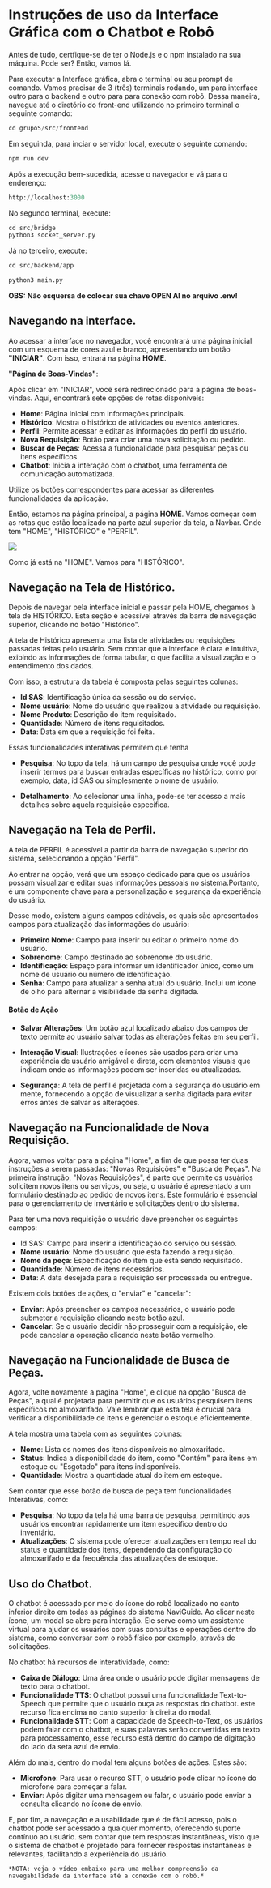 # Instruções de uso da Interface Gráfica com o Chatbot e Robô

Antes de tudo, certfique-se de ter o Node.js e o npm instalado na sua máquina. Pode ser? Então, vamos lá. 

Para executar a Interface gráfica, abra o terminal ou seu prompt de comando. Vamos pracisar de 3 (três) terminais rodando, um para interface outro para o backend e outro para para conexão com robô. Dessa maneira, navegue até o diretório do front-end utilizando no primeiro terminal o seguinte comando:

```python
cd grupo5/src/frontend
```

Em seguinda, para inciar o servidor local,  execute o seguinte comando:

```python
npm run dev
```
Após a execução bem-sucedida, acesse o navegador e vá para o enderenço:

```python
http://localhost:3000
```

No segundo terminal, execute:

```python
cd src/bridge
python3 socket_server.py
```

Já no terceiro, execute:

```python
cd src/backend/app

python3 main.py
```

**OBS: Não esquersa de colocar sua chave OPEN AI no arquivo .env!**

## Navegando na interface.

Ao acessar a interface no navegador, você encontrará uma página inicial com um esquema de cores azul e branco, apresentando um botão **"INICIAR"**. Com isso, entrará na página **HOME**.

**"Página de Boas-Vindas"**:

Após clicar em "INICIAR", você será redirecionado para a página de boas-vindas. Aqui, encontrará sete opções de rotas disponíveis:

- **Home**: Página inicial com informações principais.
- **Histórico**: Mostra o histórico de atividades ou eventos anteriores.
- **Perfil**: Permite acessar e editar as informações do perfil do usuário.
- **Nova Requisição**: Botão para criar uma nova solicitação ou pedido.
- **Buscar de Peças**: Acessa a funcionalidade para pesquisar peças ou itens específicos.
- **Chatbot**: Inicia a interação com o chatbot, uma ferramenta de comunicação automatizada.

Utilize os botões correspondentes para acessar as diferentes funcionalidades da aplicação.

Então, estamos na página principal, a página **HOME**. Vamos começar com as rotas que estão localizado na parte azul superior da tela, a Navbar. Onde tem "HOME", "HISTÓRICO" e "PERFIL".

![](doc/../../../../static/img/Telahome2.png)

Como já está na "HOME". Vamos para "HISTÓRICO".

## Navegação na Tela de Histórico.

Depois de navegar pela interface inicial e passar pela HOME, chegamos à tela de HISTÓRICO. Esta seção é acessível através da barra de navegação superior, clicando no botão "Histórico".

A tela de Histórico apresenta uma lista de atividades ou requisições passadas feitas pelo usuário. Sem contar que a interface é clara e intuitiva, exibindo as informações de forma tabular, o que facilita a visualização e o entendimento dos dados. 

Com isso, a estrutura da tabela é composta pelas seguintes colunas:

- **Id SAS**: Identificação única da sessão ou do serviço.
- **Nome usuário**: Nome do usuário que realizou a atividade ou requisição.
- **Nome Produto**: Descrição do item requisitado.
- **Quantidade**: Número de itens requisitados.
- **Data**: Data em que a requisição foi feita.

Essas funcionalidades interativas permitem que tenha

- **Pesquisa**: No topo da tela, há um campo de pesquisa onde você pode inserir termos para buscar entradas específicas no histórico, como por exemplo, data, id SAS ou simplesmente o nome de usuário.
  
- **Detalhamento**: Ao selecionar uma linha, pode-se ter acesso a mais detalhes sobre aquela requisição específica.

## Navegação na Tela de Perfil.

A tela de PERFIL é acessível a partir da barra de navegação superior do sistema, selecionando a opção "Perfil".

Ao entrar na opção, verá que um espaço dedicado para que os usuários possam visualizar e editar suas informações pessoais no sistema.Portanto, é um componente chave para a personalização e segurança da experiência do usuário.

Desse modo, existem alguns campos editáveis, os quais são apresentados campos para atualização das informações do usuário:

- **Primeiro Nome**: Campo para inserir ou editar o primeiro nome do usuário.
- **Sobrenome**: Campo destinado ao sobrenome do usuário.
- **Identificação**: Espaço para informar um identificador único, como um nome de usuário ou número de identificação.
- **Senha**: Campo para atualizar a senha atual do usuário. Inclui um ícone de olho para alternar a visibilidade da senha digitada.

#### Botão de Ação
- **Salvar Alterações**: Um botão azul localizado abaixo dos campos de texto permite ao usuário salvar todas as alterações feitas em seu perfil.

- **Interação Visual**:
Ilustrações e ícones são usados para criar uma experiência de usuário amigável e direta, com elementos visuais que indicam onde as informações podem ser inseridas ou atualizadas.

- **Segurança**:
A tela de perfil é projetada com a segurança do usuário em mente, fornecendo a opção de visualizar a senha digitada para evitar erros antes de salvar as alterações.

## Navegação na Funcionalidade de Nova Requisição.

Agora, vamos voltar para a página "Home", a fim  de que possa ter duas instruções a serem passadas: "Novas Requisições" e "Busca de Peças". Na primeira instrução, "Novas Requisições", é parte que permite os usuários solicitem novos itens ou serviços,  ou seja, o usuário é apresentado a um formulário destinado ao pedido de novos itens. Este formulário é essencial para o gerenciamento de inventário e solicitações dentro do sistema.

Para ter uma nova requisição o usuário deve preencher os seguintes campos:

- Id SAS: Campo para inserir a identificação do serviço ou sessão.
- **Nome usuário**: Nome do usuário que está fazendo a requisição.
- **Nome da peça**: Especificação do item que está sendo requisitado.
- **Quantidade**: Número de itens necessários.
- **Data**: A data desejada para a requisição ser processada ou entregue.

Existem dois botões de ações, o "enviar" e "cancelar":

- **Enviar**: Após preencher os campos necessários, o usuário pode submeter a requisição clicando neste botão azul.
- **Cancelar**: Se o usuário decidir não prosseguir com a requisição, ele pode cancelar a operação clicando neste botão vermelho.

## Navegação na Funcionalidade de Busca de Peças.

Agora, volte novamente a pagina "Home", e clique na opção "Busca de Peças", a qual é projetada para permitir que os usuários pesquisem itens específicos no almoxarifado. Vale lembrar que esta tela é crucial para verificar a disponibilidade de itens e gerenciar o estoque eficientemente.

A tela mostra uma tabela com as seguintes colunas:
- **Nome**: Lista os nomes dos itens disponíveis no almoxarifado.
- **Status**: Indica a disponibilidade do item, como "Contém" para itens em estoque ou "Esgotado" para itens indisponíveis.
- **Quantidade**: Mostra a quantidade atual do item em estoque.

Sem contar que esse botão de busca de peça tem funcionalidades Interativas, como:
- **Pesquisa**: No topo da tela há uma barra de pesquisa, permitindo aos usuários encontrar rapidamente um item específico dentro do inventário.
- **Atualizações**: O sistema pode oferecer atualizações em tempo real do status e quantidade dos itens, dependendo da configuração do almoxarifado e da frequência das atualizações de estoque.

## Uso do Chatbot.

O chatbot é acessado por meio do ícone do robô localizado no canto inferior direito em todas as páginas do sistema NaviGuide. Ao clicar neste ícone, um modal se abre para interação. Ele serve como um assistente virtual para ajudar os usuários com suas consultas e operações dentro do sistema, como conversar com o robô físico por exemplo, através de solicitações.

No chatbot há recursos de interatividade, como:
- **Caixa de Diálogo**: Uma área onde o usuário pode digitar mensagens de texto para o chatbot.
- **Funcionalidade TTS**: O chatbot possui uma funcionalidade Text-to-Speech que permite que o usuário ouça as respostas do chatbot. este recurso fica encima no canto superior à direita do modal.
- **Funcionalidade STT**: Com a capacidade de Speech-to-Text, os usuários podem falar com o chatbot, e suas palavras serão convertidas em texto para processamento, esse recurso está dentro do campo de digitação do lado da seta azul de envio.

Além do mais, dentro do modal tem alguns botões de ações. Estes são:
- **Microfone**: Para usar o recurso STT, o usuário pode clicar no ícone do microfone para começar a falar.
- **Enviar**: Após digitar uma mensagem ou falar, o usuário pode enviar a consulta clicando no ícone de envio.

E, por fim, a navegação e a usabilidade que é de fácil acesso, pois o chatbot pode ser acessado a qualquer momento, oferecendo suporte contínuo ao usuário. sem contar que tem respostas instantâneas, visto que o sistema de chatbot é projetado para fornecer respostas instantâneas e relevantes, facilitando a experiência do usuário.

`*NOTA: veja o vídeo embaixo para uma melhor compreensão da navegabilidade da interface até a conexão com o robô.*`
